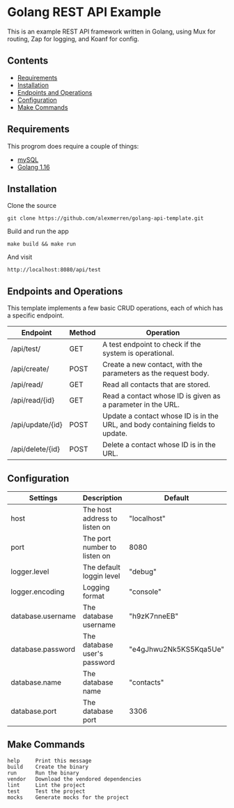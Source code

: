 # Golang REST API Example 
 
 This is an example REST API framework written in Golang, using Mux for
 routing, Zap for logging, and Koanf for config. 

## Contents

 * [Requirements](#Requirements) 
 * [Installation](#Installation) 
 * [Endpoints and Operations](#Endpoints-and-Operations)
 * [Configuration](#Configuration) 
 * [Make Commands](#Make-Commands) 

## Requirements

This progrom does require a couple of things:

 * [mySQL](https://dev.mysql.com/downloads/)
 * [Golang 1.16](https://go.dev/dl/)

## Installation 

Clone the source 

`git clone https://github.com/alexmerren/golang-api-template.git`

Build and run the app

`make build && make run`

And visit

`http://localhost:8080/api/test`

## Endpoints and Operations

This template implements a few basic CRUD operations, each of which has a specific endpoint.

| Endpoint         | Method | Operation                                                                      |
| ---------------- | ------ | ------------------------------------------------------------------------------ |
| /api/test/       | GET    | A test endpoint to check if the system is operational.                         |
| /api/create/     | POST   | Create a new contact, with the parameters as the request body.                 |
| /api/read/       | GET    | Read all contacts that are stored.                                             |
| /api/read/{id}   | GET    | Read a contact whose ID is given as a parameter in the URL.                    |
| /api/update/{id} | POST   | Update a contact whose ID is in the URL, and body containing fields to update. |
| /api/delete/{id} | POST   | Delete a contact whose ID is in the URL.                                       |

## Configuration

| Settings          | Description                   | Default                |
| ----------------- | ----------------------------- | ---------------------- |
| host              | The host address to listen on | "localhost"            |
| port              | The port number to listen on  | 8080                   |
| logger.level      | The default loggin level      | "debug"                |
| logger.encoding   | Logging format                | "console"              |
| database.username | The database username         | "h9zK7nneEB"           |
| database.password | The database user's password  | "e4gJhwu2Nk5KS5Kqa5Ue" |
| database.name     | The database name             | "contacts"             |
| database.port     | The database port             | 3306                   |

## Make Commands

```
help     Print this message
build    Create the binary
run      Run the binary
vendor   Download the vendored dependencies
lint     Lint the project
test     Test the project
mocks    Generate mocks for the project
```
